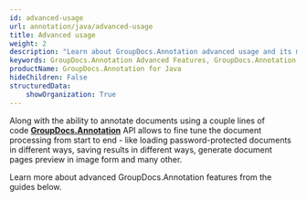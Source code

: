 ```yaml
---
id: advanced-usage
url: annotation/java/advanced-usage
title: Advanced usage
weight: 2
description: "Learn about GroupDocs.Annotation advanced usage and its multiple powerful features like customizing document annotating process and annotations appearance etc."
keywords: GroupDocs.Annotation Advanced Features, GroupDocs.Annotation Customization, GroupDocs.Annotation Advanced Features Java
productName: GroupDocs.Annotation for Java
hideChildren: False
structuredData:
    showOrganization: True
---
```

Along with the ability to annotate documents using a couple lines of code **[GroupDocs.Annotation](https://products.groupdocs.com/annotation/java)** API allows to fine tune the document processing from start to end - like loading password-protected documents in different ways, saving results in different ways, generate document pages preview in image form and many other. 

Learn more about advanced GroupDocs.Annotation features from the guides below.
